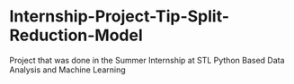 # Internship-Project-Tip-Split-Reduction-Model
Project that was done in the Summer Internship at STL Python Based Data Analysis and Machine Learning 
